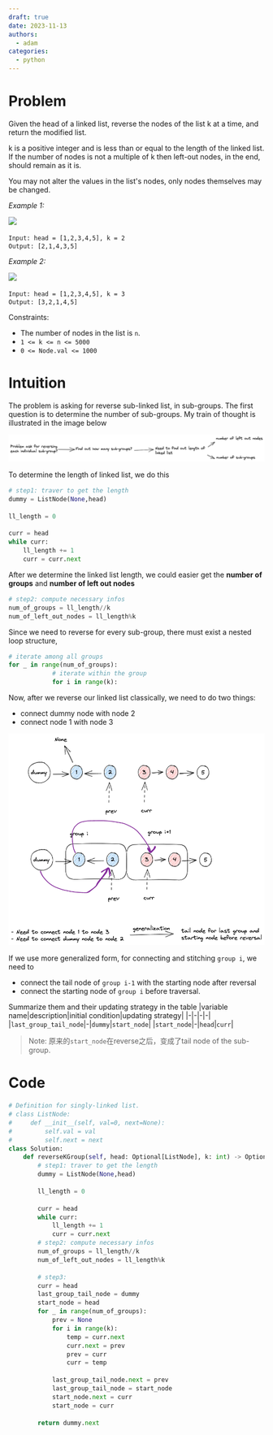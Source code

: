 ```yaml
---
draft: true
date: 2023-11-13
authors:
  - adam
categories:
  - python
---
```


# Problem

Given the head of a linked list, reverse the nodes of the list k at a time, and return the modified list.

k is a positive integer and is less than or equal to the length of the linked list. If the number of nodes is not a multiple of k then left-out nodes, in the end, should remain as it is.

You may not alter the values in the list's nodes, only nodes themselves may be changed.

*Example 1:*

![](https://assets.leetcode.com/uploads/2020/10/03/reverse_ex1.jpg)

```
Input: head = [1,2,3,4,5], k = 2
Output: [2,1,4,3,5]
```

*Example 2:*

![](https://assets.leetcode.com/uploads/2020/10/03/reverse_ex2.jpg)

```
Input: head = [1,2,3,4,5], k = 3
Output: [3,2,1,4,5]
```

Constraints:

- The number of nodes in the list is `n`.
- `1 <= k <= n <= 5000`
- `0 <= Node.val <= 1000`




# Intuition

The problem is asking for reverse sub-linked list, in sub-groups. The first question is to determine the number of sub-groups. My train of thought is illustrated in the image below

![](25-1.png)

To determine the length of linked list, we do this
```python
# step1: traver to get the length
dummy = ListNode(None,head)

ll_length = 0

curr = head
while curr:
    ll_length += 1
    curr = curr.next
```


After we determine the linked list length, we could easier get the **number of groups** and **number of left out nodes**

```python
# step2: compute necessary infos
num_of_groups = ll_length//k
num_of_left_out_nodes = ll_length%k
```

Since we need to reverse for every sub-group, there must exist a nested loop structure, 
```python
# iterate among all groups
for _ in range(num_of_groups):
            # iterate within the group
            for i in range(k):
```

Now, after we reverse our linked list classically, we need to do two things:
- connect dummy node with node 2
- connect node 1 with node 3

![](25-2.png)

If we use more generalized form, for connecting and stitching `group i`, we need to
- connect the tail node of `group i-1` with the starting node after reversal
- connect the starting node of `group i` before traversal.

Summarize them and their updating strategy in the table
|variable name|description|initial condition|updating strategy|
|-|-|-|-|
|`last_group_tail_node`|-|`dummy`|`start_node`|
|`start_node`|-|`head`|`curr`|

> Note: 原来的`start_node`在reverse之后，变成了tail node of the sub-group.


# Code
```python
# Definition for singly-linked list.
# class ListNode:
#     def __init__(self, val=0, next=None):
#         self.val = val
#         self.next = next
class Solution:
    def reverseKGroup(self, head: Optional[ListNode], k: int) -> Optional[ListNode]:
        # step1: traver to get the length
        dummy = ListNode(None,head)
        
        ll_length = 0
        
        curr = head
        while curr:
            ll_length += 1
            curr = curr.next
        # step2: compute necessary infos
        num_of_groups = ll_length//k
        num_of_left_out_nodes = ll_length%k

        # step3:         
        curr = head
        last_group_tail_node = dummy 
        start_node = head
        for _ in range(num_of_groups):
            prev = None
            for i in range(k):
                temp = curr.next
                curr.next = prev
                prev = curr
                curr = temp
            
            last_group_tail_node.next = prev
            last_group_tail_node = start_node
            start_node.next = curr
            start_node = curr
            
        return dummy.next
```